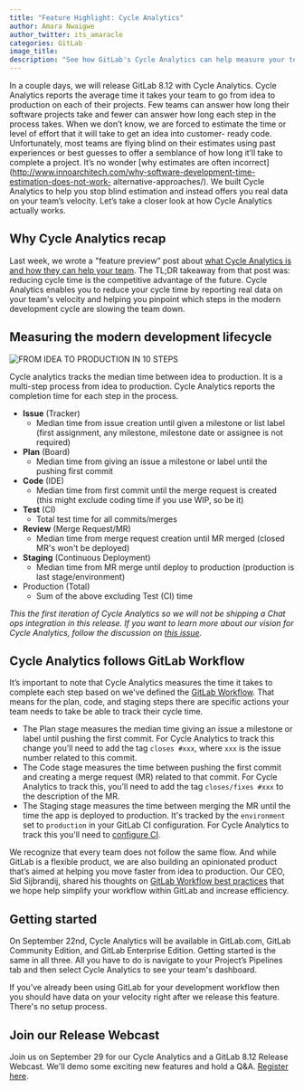 ```yaml
---
title: "Feature Highlight: Cycle Analytics"
author: Amara Nwaigwe
author_twitter: its_amaracle
categories: GitLab
image_title: 
description: "See how GitLab's Cycle Analytics can help measure your team's velocity."
---
```


In a couple days, we will release GitLab 8.12 with Cycle Analytics. Cycle Analytics reports the average time
it takes your team to go from idea to production on each of their projects. Few teams can answer how long 
their software projects take and fewer can answer how long each step in the process takes. When we don’t 
know, we are forced to estimate the time or level of effort that it will take to get an idea into customer-
ready code. Unfortunately, most teams are flying blind on their estimates using past experiences or best 
guesses to offer a semblance of how long it’ll take to complete a project. It’s no wonder [why estimates are often incorrect](http://www.innoarchitech.com/why-software-development-time-estimation-does-not-work-
alternative-approaches/). We built Cycle Analytics to help you stop blind estimation and instead offers you 
real data on your team’s velocity. Let’s take a closer look at how Cycle Analytics actually works.

<!-- more -->

## Why Cycle Analytics recap

Last week, we wrote a "feature preview” post about [what Cycle Analytics is and how they can help your team](https://about.gitlab.com/2016/09/16/feature-preview-introducing-cycle-analytics/). The TL;DR takeaway from 
that post was: reducing cycle time is the competitive advantage of the future. Cycle Analytics enables you 
to reduce your cycle time by reporting real data on your team's velocity and helping you pinpoint which 
steps in the modern development cycle are slowing the team down.

## Measuring the modern development lifecycle 

![FROM IDEA TO PRODUCTION IN 10 STEPS](/images/blogimages/idea-to-production-10-steps.png)

Cycle analytics tracks the median time between idea to production. It is a multi-step process from idea to production. Cycle Analytics reports the completion time for each step in the process.

- **Issue** (Tracker)
    - Median time from issue creation until given a milestone or list label (first assignment, any milestone, milestone date or assignee is not required)
- **Plan** (Board)
    - Median time from giving an issue a milestone or label until the pushing first commit
- **Code** (IDE)
    - Median time from first commit until the merge request is created (this might exclude coding time if you use WIP, so be it)
- **Test** (CI)
    - Total test time for all commits/merges
- **Review** (Merge Request/MR)
    - Median time from merge request creation until MR merged (closed MR's won't be deployed)
- **Staging** (Continuous Deployment)
    - Median time from MR merge until deploy to production (production is last stage/environment)
- Production (Total)
    - Sum of the above excluding Test (CI) time

_This the first iteration of Cycle Analytics so we will not be shipping a Chat ops integration in this release. If you want to learn more about our vision for Cycle Analytics, follow the discussion on [this issue](https://gitlab.com/gitlab-org/gitlab-ce/issues/20975)._

## Cycle Analytics follows GitLab Workflow 

It’s important to note that Cycle Analytics measures the time it takes to complete each step based on we've defined the [GitLab Workflow](http://doc.gitlab.com/ee/workflow/gitlab_flow.html). That means for the plan, code, and staging steps there are specific actions your team needs to take be able to track their cycle time. 

* The Plan stage measures the median time giving an issue a milestone or label until pushing the first commit. For Cycle Analytics to track this change you’ll need to add the tag `closes #xxx`, where `xxx` is the issue number related to this commit.
* The Code stage measures the time between pushing the first commit and creating a merge request (MR) related to that commit. For Cycle Analytics to track this, you’ll need to add the tag `closes/fixes #xxx` to the description of the MR. 
* The Staging stage measures the time between merging the MR until the time the app is deployed to production. It's tracked by the `environment` set to `production` in your GitLab CI configuration. For Cycle Analytics to track this you'll need to [configure CI](https://docs.gitlab.com/ce/ci/quick_start/README.html).

We recognize that every team does not follow the same flow. And while GitLab is a flexible product, we are also building an opinionated product that’s aimed at helping you move faster from idea to production. Our CEO, Sid Sijbrandij, shared his thoughts on [GitLab Workflow best practices](https://about.gitlab.com/2016/07/27/the-11-rules-of-gitlab-flow/) that we hope help simplify your workflow within GitLab and increase efficiency. 

## Getting started

On September 22nd, Cycle Analytics will be available in GitLab.com, GitLab Community Edition, and GitLab Enterprise Edition. Getting started is the same in all three. All you have to do is navigate to your Project’s Pipelines tab and then select Cycle Analytics to see your team's dashboard. 

If you’ve already been using GitLab for your development workflow then you should have data on your velocity right after we release this feature. There's no setup process. 

## Join our Release Webcast

Join us on September 29 for our Cycle Analytics and a GitLab 8.12 Release Webcast. We'll demo some exciting new features and hold a Q&A. [Register here][webcast-registration].

<!-- identifiers -->

[idea-production]: https://about.gitlab.com/2016/08/05/continuous-integration-delivery-and-deployment-with-gitlab/#from-idea-to-production-with-gitlab
[webcast-registration]: https://Page.gitlab.com/20160922_CycleAnalyticsWebcast.html